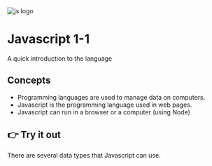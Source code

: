 

&nbsp;

![js logo](reference-sheets/images/logo-javascript-75w.png)

# Javascript 1-1
A quick introduction to the language





## Concepts

- Programming languages are used to manage data on computers.
- Javascript is the programming language used in web pages.
- Javascript can run in a browser or a computer (using Node)




## 👉 Try it out

There are several data types that Javascript can use.
